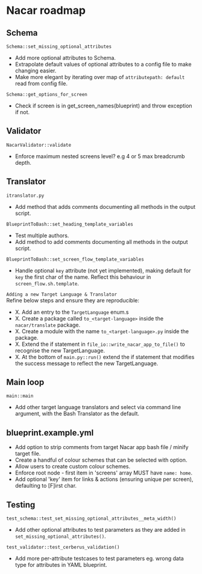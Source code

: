 # Nacar roadmap

## Schema
`Schema::set_missing_optional_attributes`
- Add more optional attributes to Schema.
- Extrapolate default values of optional attributes to a config file to make changing easier.
- Make more elegant by iterating over map of `attributepath: default` read from config file.

`Schema::get_options_for_screen`  
- Check if screen is in get_screen_names(blueprint) and throw exception if not.


## Validator
`NacarValidator::validate`  
- Enforce maximum nested screens level? e.g 4 or 5 max breadcrumb depth.


## Translator

`itranslator.py`  
- Add method that adds comments documenting all methods in the output script.

`BlueprintToBash::set_heading_template_variables`
- Test multiple authors.
- Add method to add comments documenting all methods in the output script.

`BlueprintToBash::set_screen_flow_template_variables`  
- Handle optional `key` attribute (not yet implemented), making default for 
`key` the first char of the name. Reflect this behaviour in `screen_flow.sh.template`.

`Adding a new Target Language & Translator`  
Refine below steps and ensure they are reproducible:  
- X. Add an entry to the `TargetLanguage` enum.s
- X. Create a package called `to_<target-language>` inside the `nacar/translate` package.
- X. Create a module with the name `to_<target-language>.py` inside the package.
- X. Extend the if statement in `file_io::write_nacar_app_to_file()` to recognise the new TargetLanguage. 
- X. At the bottom of `main.py::run()` extend the if statement that modifies the success message to reflect the new TargetLanguage.


## Main loop
`main::main`
- Add other target language translators and select via command line argument, with the Bash Translator as the default.


## blueprint.example.yml
- Add option to strip comments from target Nacar app bash file / minify target file.  
- Create a handful of colour schemes that can be selected with option.  
- Allow users to create custom colour schemes.  
- Enforce root node - first item in 'screens' array MUST have `name: home`.  
- Add optional 'key' item for links & actions (ensuring unique per screen), defaulting to [F]irst char.  


## Testing

`test_schema::test_set_missing_optional_attributes__meta_width()`
- Add other optional attributes to test parameters as they are added in `set_missing_optional_attributes()`.

`test_validator::test_cerberus_validation()`
- Add more per-attribute testcases to test parameters eg. wrong data type for attributes in YAML blueprint.
